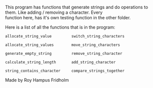
This program  has  functions  that  generate  strings  and  do
operations to them. Like adding / removing a character.  Every  
function here, has it's own  testing  function  in  the  other
folder.

Here is a list of all the functions that is  in  the  program:

```
allocate_string_value         switch_string_characters

allocate_string_values        move_string_characters

generate_empty_string         remove_string_character

calculate_string_length       add_string_character

string_contains_character     compare_strings_together
```

Made by Roy Hampus Fridholm
